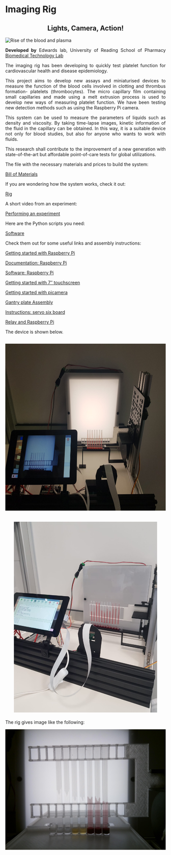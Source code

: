 
<h1 style="text-align: justify;"><strong>Imaging Rig</strong></h1>
<h2 style="text-align: center;">Lights, Camera, Action!</h2>
<p><img src="https://i.ibb.co/pLZQtrF/Screenshot-2022-04-08-153114.png" alt="Rise of the blood and plasma" /></p>

<p style="text-align: justify;"><strong>Developed by</strong> Edwards lab, University of Reading School of Pharmacy <a href="https://research.reading.ac.uk/biomedical-technology-lab/">Biomedical Technology Lab</a></p>


<p style="text-align: justify;">The imaging rig has been developing to quickly test platelet function for cardiovascular health and disease epidemiology.</p>

<p style="text-align: justify;">This project aims to develop new assays and miniaturised devices to measure the function of the blood cells involved in clotting and thrombus formation- platelets (thrombocytes). The micro capillary film containing small capillaries and made using a melt extrusion process is used to develop new ways of measuring platelet function. We have been testing new detection methods such as using the Raspberry Pi camera.</p>

<p style="text-align: justify;">This system can be used to measure the parameters of liquids such as density and viscosity. By taking time-lapse images, kinetic information of the fluid in the capillary can be obtained. In this way, it is a suitable device not only for blood studies, but also for anyone who wants to work with fluids.</p>


<p style="text-align: justify;">This research shall contribute to the improvement of a new generation with state-of-the-art but affordable point-of-care tests for global utilizations.</p>

<p>The file with the necessary materials and prices to build the system:</p>
<p><a title="Bill of Materials" href="https://gitlab.com/ruyameltem/imaging_rig/-/blob/master/Bill%20of%20Materials.pdf">Bill of Materials</a></p>

</p>If you are wondering how the system works, check it out:</p>
<p><a title="Rig" href="https://gitlab.com/ruyameltem/imaging_rig/-/blob/master/Rig.mp4">Rig</a></p>

</p>A short video from an experiment:</p>
<p><a title="Performing an experiment" href="https://gitlab.com/ruyameltem/imaging_rig/-/blob/master/Performing%20an%20experiment.mp4">Performing an experiment</a></p>

<p>Here are the Python scripts you need:</p>
<p><a title="Software" href="https://gitlab.com/ruyameltem/imaging_rig/-/tree/master/Software">Software</a></p>

<p>Check them out for some useful links and assembly instructions:</p>
<p><a title="Getting started with Raspberry Pi" href="https://www.raspberrypi.com/dhttps://www.raspberrypi.com/documentation/computers/getting-started.htmlocumentation/computers/getting-started.html" target="_blank" rel="noopener">Getting started with Raspberry Pi</a></p>
<p><a title="Documentation: Raspberry Pi" href="https://www.raspberrypi.com/documentation/" target="_blank" rel="noopener">Documentation: Raspberry Pi</a></p>
<p><a title="Software: Raspberry Pi" href="https://www.raspberrypi.com/software/" target="_blank" rel="noopener">Software: Raspberry Pi</a></p>
<p><a title="Getting started with 7&Prime; touchscreen" href="https://www.okdo.com/getting-started/get-started-with-7-touchscreen-for-raspberry-pi/" target="_blank" rel="noopener">Getting started with 7&Prime; touchscreen</a></p>
<p><a title="Getting started with picamera" href="https://projects.raspberrypi.org/en/projects/getting-started-with-picamera" target="_blank" rel="noopener">Getting started with picamera</a></p>
<p><a title="Gantry plate Assembly" href="https://ooznest.co.uk/wp-content/uploads/2018/07/OX-Assembly-Manual.pdf" target="_blank" rel="noopener">Gantry plate Assembly</a></p>
<p><a title="Instructions: servo six board" href="https://cdn.shopify.com/s/files/1/0176/3274/files/instructions_servo_six.pdf?v=1589990518" target="_blank" rel="noopener">Instructions: servo six board</a></p>
<p><a title="Relay and Raspberry Pi" href="https://www.electronicshub.org/control-a-relay-using-raspberry-pi/#:~:text=Technically%20speaking%2C%20a%20relay%20is,with%20respect%20to%20Raspberry%20Pi." target="_blank" rel="noopener">Relay and Raspberry Pi</a></p>

<p style="text-align: justify;">The device is shown below.</p>
<h2 style="text-align: center;"><img src="Imaging_Rig3.jpeg" alt="Imaging Rig" width="700" height="525" /></h2>
<h2 style="text-align: center;"><img src="Imaging_Rig4.jpeg" alt="Imaging Rig 2" width="450" height="600" /></h2>
<p>The rig gives image like the following:</p>
<p><img src="Sample_image_1.jpeg" alt="Rise of the blood and plasma" /></p>
